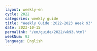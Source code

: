 ```yaml
---
layout: weekly-en
cycle: 2022
categories: weekly guide
title: "Weekly Guide：2022-2023 Week 93"
date: 2023-10-15
permalink: "/en/guide/2022/wk93.html"
weekNum: 93
language: English
---
```

